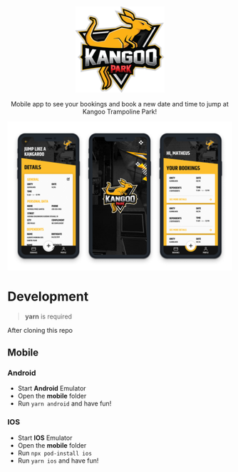 <p align="center">
  <img src=".github/Logo.png" width='200px' />
	
  <p align="center">
  Mobile app to see your bookings and book a new date and time to jump at Kangoo Trampoline Park!
  </p>
  
  <img src=".github/Cover.png" width='1000px' />
</p>

# Development
> **yarn** is required

After cloning this repo
## Mobile
### Android
 - Start **Android** Emulator
 - Open the **mobile** folder
 - Run ```yarn android``` and have fun!

### IOS
 - Start **IOS** Emulator
 - Open the **mobile** folder
 - Run ```npx pod-install ios```
 - Run ```yarn ios``` and have fun!
	
